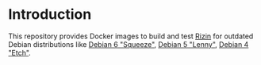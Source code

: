 # Introduction

This repository provides Docker images to build and test [Rizin](https://github.com/rizinorg/rizin) for outdated Debian distributions
like [Debian 6 "Squeeze"](https://www.debian.org/releases/squeeze), [Debian 5 "Lenny"](https://www.debian.org/releases/lenny), [Debian 4 "Etch"](https://www.debian.org/releases/etch).


